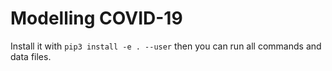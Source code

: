 # Modelling COVID-19

Install it with `pip3 install -e . --user` then you can run all commands 
and data files.
